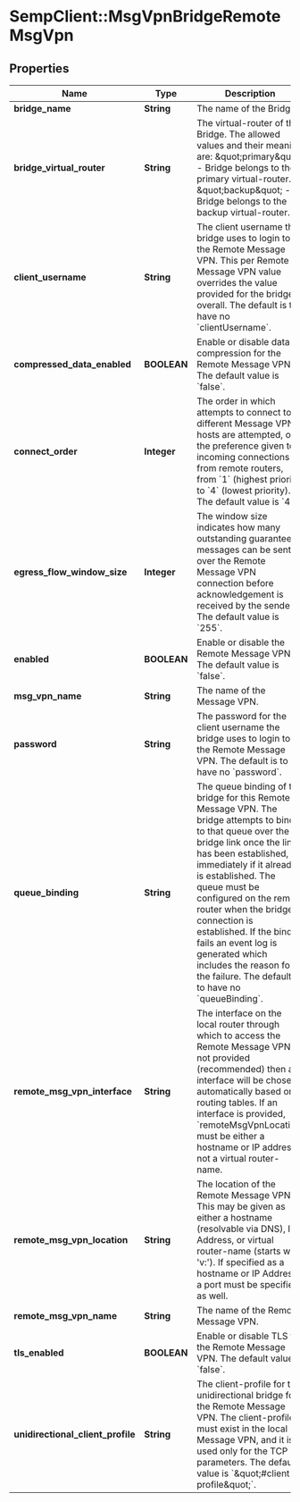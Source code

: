 # SempClient::MsgVpnBridgeRemoteMsgVpn

## Properties
Name | Type | Description | Notes
------------ | ------------- | ------------- | -------------
**bridge_name** | **String** | The name of the Bridge. | [optional] 
**bridge_virtual_router** | **String** | The virtual-router of the Bridge. The allowed values and their meaning are:      \&quot;primary\&quot; - Bridge belongs to the primary virtual-router.     \&quot;backup\&quot; - Bridge belongs to the backup virtual-router.  | [optional] 
**client_username** | **String** | The client username the bridge uses to login to the Remote Message VPN. This per Remote Message VPN value overrides the value provided for the bridge overall. The default is to have no &#x60;clientUsername&#x60;. | [optional] 
**compressed_data_enabled** | **BOOLEAN** | Enable or disable data compression for the Remote Message VPN. The default value is &#x60;false&#x60;. | [optional] 
**connect_order** | **Integer** | The order in which attempts to connect to different Message VPN hosts are attempted, or the preference given to incoming connections from remote routers, from &#x60;1&#x60; (highest priority) to &#x60;4&#x60; (lowest priority). The default value is &#x60;4&#x60;. | [optional] 
**egress_flow_window_size** | **Integer** | The window size indicates how many outstanding guaranteed messages can be sent over the Remote Message VPN connection before acknowledgement is received by the sender. The default value is &#x60;255&#x60;. | [optional] 
**enabled** | **BOOLEAN** | Enable or disable the Remote Message VPN. The default value is &#x60;false&#x60;. | [optional] 
**msg_vpn_name** | **String** | The name of the Message VPN. | [optional] 
**password** | **String** | The password for the client username the bridge uses to login to the Remote Message VPN. The default is to have no &#x60;password&#x60;. | [optional] 
**queue_binding** | **String** | The queue binding of the bridge for this Remote Message VPN. The bridge attempts to bind to that queue over the bridge link once the link has been established, or immediately if it already is established. The queue must be configured on the remote router when the bridge connection is established. If the bind fails an event log is generated which includes the reason for the failure. The default is to have no &#x60;queueBinding&#x60;. | [optional] 
**remote_msg_vpn_interface** | **String** | The interface on the local router through which to access the Remote Message VPN. If not provided (recommended) then an interface will be chosen automatically based on routing tables. If an interface is provided, &#x60;remoteMsgVpnLocation&#x60; must be either a hostname or IP address, not a virtual router-name. | [optional] 
**remote_msg_vpn_location** | **String** | The location of the Remote Message VPN. This may be given as either a hostname (resolvable via DNS), IP Address, or virtual router-name (starts with &#39;v:&#39;). If specified as a hostname or IP Address, a port must be specified as well. | [optional] 
**remote_msg_vpn_name** | **String** | The name of the Remote Message VPN. | [optional] 
**tls_enabled** | **BOOLEAN** | Enable or disable TLS for the Remote Message VPN. The default value is &#x60;false&#x60;. | [optional] 
**unidirectional_client_profile** | **String** | The client-profile for the unidirectional bridge for the Remote Message VPN. The client-profile must exist in the local Message VPN, and it is used only for the TCP parameters. The default value is &#x60;\&quot;#client-profile\&quot;&#x60;. | [optional] 


